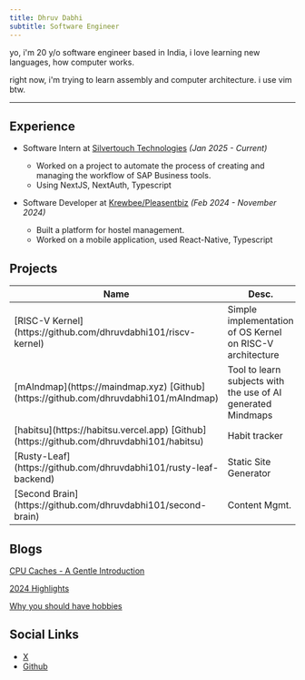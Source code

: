 ```yaml
---
title: Dhruv Dabhi
subtitle: Software Engineer
---
```

yo, i'm 20 y/o software engineer based in India, i love learning new languages, how computer works.

right now, i'm trying to learn assembly and computer architecture. i use vim btw.

<hr/>

## Experience
* Software Intern at [Silvertouch Technologies](https://www.silvertouch.com/) _(Jan 2025 - Current)_
    * Worked on a project to automate the process of creating and managing the workflow of SAP Business tools.
    * Using NextJS, NextAuth, Typescript

* Software Developer at [Krewbee/Pleasentbiz](https://www.linkedin.com/company/krewbee) _(Feb 2024 - November 2024)_
    * Built a platform for hostel management.
    * Worked on a mobile application, used React-Native, Typescript


## Projects
<table>
<thead>
  <tr>
    <th class="width-min">Name</th>
    <th class="width-auto">Desc.</th>
    <th class="width-min">Tech.</th>
  </tr>
</thead>
<tbody>
  <tr>
    <td>[RISC-V Kernel](https://github.com/dhruvdabhi101/riscv-kernel)</td>
    <td>Simple implementation of OS Kernel on RISC-V architecture</td>
    <td>C, make</td>
  </tr>
  <tr>
    <td>[mAIndmap](https://maindmap.xyz) [Github](https://github.com/dhruvdabhi101/mAIndmap)</td>
    <td>Tool to learn subjects with the use of AI generated Mindmaps</td>
    <td>NextJS, Typescript, Postgres, Prisma</td>
  </tr>
  <tr>
    <td>[habitsu](https://habitsu.vercel.app)   [Github](https://github.com/dhruvdabhi101/habitsu)</td>
    <td>Habit tracker</td>
    <td>React, Typescript</td>
  </tr>
  <tr>
    <td>[Rusty-Leaf](https://github.com/dhruvdabhi101/rusty-leaf-backend)</td>
    <td>Static Site Generator</td>
    <td>Rust, NextJS, Typescript</td>
  </tr>
  <tr>
    <td>[Second Brain](https://github.com/dhruvdabhi101/second-brain)</td>
    <td>Content Mgmt.</td>
    <td>ExpressJS, NextJS, Mongo</td>
  </tr>
</tbody>
</table>

## Blogs
[CPU Caches - A Gentle Introduction](./public/cpucache1.html)

[2024 Highlights](./public/2024-highlights.html)

[Why you should have hobbies](./public/blog1.html)

## Social Links
- [X](https://x.com/dhruvdabhi101)
- [Github](https://github.com/dhruvdabhi101)
